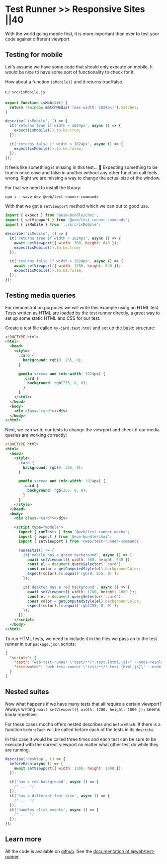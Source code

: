 # Test Runner >> Responsive Sites ||40

With the world going mobile first, it is more important than ever to test your code against different viewport.

## Testing for mobile

Let's assume we have some code that should only execute on mobile.
It would be nice to have some sort of functionality to check for it.

How about a function `isMobile()` and it returns true/false.

👉 `src/isMobile.js`

```js
export function isMobile() {
  return !!window.matchMedia('(max-width: 1024px)').matches;
}
```

```js
describe('isMobile', () => {
  it('returns true if width < 1024px', async () => {
    expect(isMobile()).to.be.true;
  });

  it('returns false if width > 1024px', async () => {
    expect(isMobile()).to.be.false;
  });
});
```

It feels like something is missing in this test... 🤔
Expecting something to be true in once case and false in another without any other function call feels wrong.
Right we are missing a way to change the actual size of the window.

For that we need to install the library:

```
npm i --save-dev @web/test-runner-commands
```

With that we get a `setViewport` method which we can put to good use.

```js
import { expect } from '@esm-bundle/chai';
import { setViewport } from '@web/test-runner-commands';
import { isMobile } from '../src/isMobile';

describe('isMobile', () => {
  it('returns true if width < 1024px', async () => {
    await setViewport({ width: 360, height: 640 });
    expect(isMobile()).to.be.true;
  });

  it('returns false if width > 1024px', async () => {
    await setViewport({ width: 1200, height: 640 });
    expect(isMobile()).to.be.false;
  });
});
```

## Testing media queries

For demonstration purposes we will write this example using an HTML test. Tests written as HTML are loaded by the test runner directly, a great way to set up some static HTML and CSS for our test.

Create a test file called `my-card.test.html` and set up the basic structure:

```html
<!DOCTYPE html>
<html>
  <head>
    <style>
      .card {
        background: rgb(0, 255, 0);
      }

      @media screen and (min-width: 1024px) {
        .card {
          background: rgb(255, 0, 0);
        }
      }
    </style>
  </head>
  <body>
    <div class="card"></div>
  </body>
</html>
```

Next, we can write our tests to change the viewport and check if our media queries are working correctly:

```html
<!DOCTYPE html>
<html>
  <head>
    <style>
      .card {
        background: rgb(0, 255, 0);
      }

      @media screen and (min-width: 1024px) {
        .card {
          background: rgb(255, 0, 0);
        }
      }
    </style>
  </head>
  <body>
    <div class="card"></div>

    <script type="module">
      import { runTests } from '@web/test-runner-mocha';
      import { expect } from '@esm-bundle/chai';
      import { setViewport } from '@web/test-runner-commands';

      runTests(() => {
        it('mobile has a green background', async () => {
          await setViewport({ width: 360, height: 640 });
          const el = document.querySelector('.card');
          const color = getComputedStyle(el).backgroundColor;
          expect(color).to.equal('rgb(0, 255, 0)');
        });

        it('desktop has a red background', async () => {
          await setViewport({ width: 1200, height: 1000 });
          const el = document.querySelector('.card');
          const color = getComputedStyle(el).backgroundColor;
          expect(color).to.equal('rgb(255, 0, 0)');
        });
      });
    </script>
  </body>
</html>
```

To run HTML tests, we need to include it in the files we pass on to the test runner in our `package.json` scripts:

```json
{
  "scripts": {
    "test": "web-test-runner \"test/**/*.test.{html,js}\" --node-resolve",
    "test:watch": "web-test-runner \"test/**/*.test.{html,js}\" --node-resolve --watch"
  }
}
```

## Nested suites

Now what happens if we have many tests that all require a certain viewport?
Always writing `await setViewport({ width: 1200, height: 1000 });` seems kinda repetitive.

For these cases mocha offers nested describes and `beforeEach`.
If there is a function `beforeEach` will be called before each of the tests in its `describe`.

In this case it would be called three times and each test can be sure to be executed with the correct viewport no matter what other test do while they are running.

```js
describe('desktop', () => {
  beforeEach(async () => {
    await setViewport({ width: 1200, height: 1000 });
  });

  it('has a red background', async () => {
    /* ... */
  });
  it('has a different font size', async () => {
    /* ... */
  });
  it('handles click events', async () => {
    /* ... */
  });
});
```

## Learn more

All the code is available on [github](https://github.com/modernweb-dev/example-projects/tree/master/guides/test-runner).
See the [documentation of @web/test-runner](../../docs/test-runner/overview.md).
